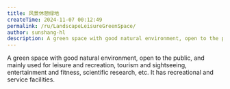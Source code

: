 ```yaml
---
title: 风景休憩绿地
createTime: 2024-11-07 00:12:49
permalink: /ru/LandscapeLeisureGreenSpace/
author: sunshang-hl
description: A green space with good natural environment, open to the public, and mainly used for leisure and recreation, tourism and sightseeing, entertainment and fitness, scientific research, etc. It has recreational and service facilities.
---
```


A green space with good natural environment, open to the public, and mainly used for leisure and recreation, tourism and sightseeing, entertainment and fitness, scientific research, etc. It has recreational and service facilities.